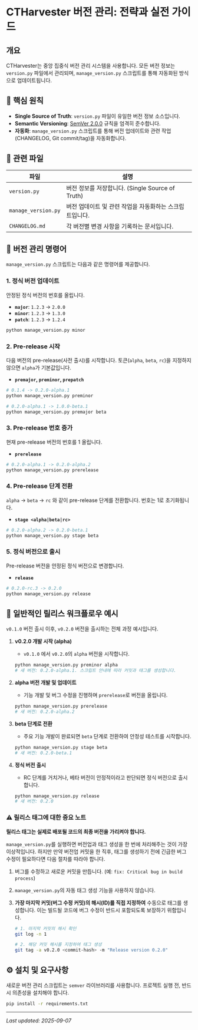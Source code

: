 # CTHarvester 버전 관리: 전략과 실전 가이드

## 개요

CTHarvester는 중앙 집중식 버전 관리 시스템을 사용합니다. 모든 버전 정보는 `version.py` 파일에서 관리되며, `manage_version.py` 스크립트를 통해 자동화된 방식으로 업데이트됩니다.

## 🎯 핵심 원칙

- **Single Source of Truth**: `version.py` 파일이 유일한 버전 정보 소스입니다.
- **Semantic Versioning**: [SemVer 2.0.0](https://semver.org/) 규칙을 엄격히 준수합니다.
- **자동화**: `manage_version.py` 스크립트를 통해 버전 업데이트와 관련 작업(CHANGELOG, Git commit/tag)을 자동화합니다.

## 📁 관련 파일

| 파일 | 설명 |
|--------------------|------------------------------------------------|
| `version.py` | 버전 정보를 저장합니다. (Single Source of Truth) |
| `manage_version.py` | 버전 업데이트 및 관련 작업을 자동화하는 스크립트입니다. |
| `CHANGELOG.md` | 각 버전별 변경 사항을 기록하는 문서입니다. |

## 🔧 버전 관리 명령어

`manage_version.py` 스크립트는 다음과 같은 명령어를 제공합니다.

### 1. 정식 버전 업데이트

안정된 정식 버전의 번호를 올립니다.

- **`major`**: `1.2.3` -> `2.0.0`
- **`minor`**: `1.2.3` -> `1.3.0`
- **`patch`**: `1.2.3` -> `1.2.4`

```bash
python manage_version.py minor
```

### 2. Pre-release 시작

다음 버전의 pre-release(사전 출시)를 시작합니다. 토큰(`alpha`, `beta`, `rc`)을 지정하지 않으면 `alpha`가 기본값입니다.

- **`premajor`, `preminor`, `prepatch`**

```bash
# 0.1.4 -> 0.2.0-alpha.1
python manage_version.py preminor

# 0.2.0-alpha.1 -> 1.0.0-beta.1
python manage_version.py premajor beta
```

### 3. Pre-release 번호 증가

현재 pre-release 버전의 번호를 1 올립니다.

- **`prerelease`**

```bash
# 0.2.0-alpha.1 -> 0.2.0-alpha.2
python manage_version.py prerelease
```

### 4. Pre-release 단계 전환

`alpha` -> `beta` -> `rc` 와 같이 pre-release 단계를 전환합니다. 번호는 1로 초기화됩니다.

- **`stage <alpha|beta|rc>`**

```bash
# 0.2.0-alpha.2 -> 0.2.0-beta.1
python manage_version.py stage beta
```

### 5. 정식 버전으로 출시

Pre-release 버전을 안정된 정식 버전으로 변경합니다.

- **`release`**

```bash
# 0.2.0-rc.3 -> 0.2.0
python manage_version.py release
```

## 🚀 일반적인 릴리스 워크플로우 예시

`v0.1.0` 버전 출시 이후, `v0.2.0` 버전을 출시하는 전체 과정 예시입니다.

1.  **v0.2.0 개발 시작 (alpha)**
    - `v0.1.0` 에서 `v0.2.0`의 `alpha` 버전을 시작합니다.
    ```bash
    python manage_version.py preminor alpha
    # 새 버전: 0.2.0-alpha.1. 스크립트 안내에 따라 커밋과 태그를 생성합니다.
    ```

2.  **alpha 버전 개발 및 업데이트**
    - 기능 개발 및 버그 수정을 진행하며 `prerelease`로 버전을 올립니다.
    ```bash
    python manage_version.py prerelease
    # 새 버전: 0.2.0-alpha.2
    ```

3.  **beta 단계로 전환**
    - 주요 기능 개발이 완료되면 `beta` 단계로 전환하여 안정성 테스트를 시작합니다.
    ```bash
    python manage_version.py stage beta
    # 새 버전: 0.2.0-beta.1
    ```

4.  **정식 버전 출시**
    - RC 단계를 거치거나, 베타 버전이 안정적이라고 판단되면 정식 버전으로 출시합니다.
    ```bash
    python manage_version.py release
    # 새 버전: 0.2.0
    ```

### ⚠️ 릴리스 태그에 대한 중요 노트

**릴리스 태그는 실제로 배포될 코드의 최종 버전을 가리켜야 합니다.**

`manage_version.py`를 실행하면 버전업과 태그 생성을 한 번에 처리해주는 것이 가장 이상적입니다. 하지만 만약 버전업 커밋을 한 직후, 태그를 생성하기 전에 긴급한 버그 수정이 필요하다면 다음 절차를 따라야 합니다.

1.  버그를 수정하고 새로운 커밋을 만듭니다. (예: `fix: Critical bug in build process`)
2.  `manage_version.py`의 자동 태그 생성 기능을 사용하지 않습니다.
3.  **가장 마지막 커밋(버그 수정 커밋)의 해시(ID)를 직접 지정하여** 수동으로 태그를 생성합니다. 이는 빌드될 코드에 버그 수정이 반드시 포함되도록 보장하기 위함입니다.

    ```bash
    # 1. 마지막 커밋의 해시 확인
    git log -n 1

    # 2. 해당 커밋 해시를 지정하여 태그 생성
    git tag -a v0.2.0 <commit-hash> -m "Release version 0.2.0"
    ```

## ⚙️ 설치 및 요구사항

새로운 버전 관리 스크립트는 `semver` 라이브러리를 사용합니다. 프로젝트 실행 전, 반드시 의존성을 설치해야 합니다.

```bash
pip install -r requirements.txt
```

---
*Last updated: 2025-09-07*

